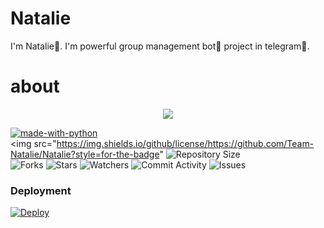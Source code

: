 # Natalie
I'm Natalie🥀. I'm powerful group management bot🚶 project in telegram🎋.

# about
<p align="center"><a href="https://t.me/Santa_r1"><img src="https://te.legra.ph/file/7db49c4dc5beac1e789b3.jpg"></a></p> <p align="center">
<p align="center">

<a href="https://python.org"><img src="http://forthebadge.com/images/badges/made-with-python.svg" alt="made-with-python"></a>
<br>
    <img src="https://img.shields.io/github/license/https://github.com/Team-Natalie/Natalie?style=for-the-badge" 
    <img src="https://img.shields.io/github/repo-size/Team-Natalie/Natalie?style=for-the-badge" alt="Repository Size"> <br>
    <img src="https://img.shields.io/github/forks/Team-Natalie/Natalie?style=for-the-badge" alt="Forks">
    <img src="https://img.shields.io/github/stars/Team-Natalie/Natalie?style=for-the-badge" alt="Stars">
    <img src="https://img.shields.io/github/watchers/Team-Natalie/Natalie?style=for-the-badge" alt="Watchers">
    <img src="https://img.shields.io/github/commit-activity/w/Team-Natalie/Natalie?style=for-the-badge" alt="Commit Activity">
    <img src="https://img.shields.io/github/issues/Team-Natalie/Natalie?style=for-the-badge" alt="Issues">
</p>

### Deployment
[![Deploy](https://www.herokucdn.com/deploy/button.svg)](https://heroku.com/deploy?template=https://github.com/https://github.com/Kasun-bandara1/Natalie.git)
